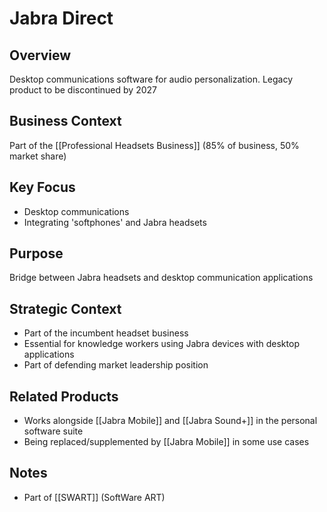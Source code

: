 # Jabra Direct

## Overview
Desktop communications software for audio personalization. Legacy product to be discontinued by 2027

## Business Context
Part of the [[Professional Headsets Business]] (85% of business, 50% market share)

## Key Focus
- Desktop communications
- Integrating 'softphones' and Jabra headsets

## Purpose
Bridge between Jabra headsets and desktop communication applications

## Strategic Context
- Part of the incumbent headset business
- Essential for knowledge workers using Jabra devices with desktop applications
- Part of defending market leadership position

## Related Products
- Works alongside [[Jabra Mobile]] and [[Jabra Sound+]] in the personal software suite
- Being replaced/supplemented by [[Jabra Mobile]] in some use cases

## Notes
- Part of [[SWART]] (SoftWare ART)